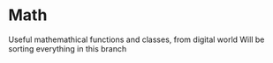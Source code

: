 # Math
Useful mathemathical functions and classes, from digital world
Will be sorting everything in this branch
